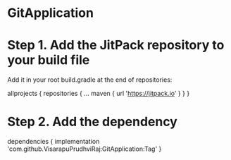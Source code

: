 # GitApplication

# Step 1. Add the JitPack repository to your build file 

Add it in your root build.gradle at the end of repositories:


   allprojects {
		repositories {
			...
			maven { url 'https://jitpack.io' }
		}
	}
  

#  Step 2. Add the dependency

  dependencies {
	        implementation 'com.github.VisarapuPrudhviRaj:GitApplication:Tag'
	}
